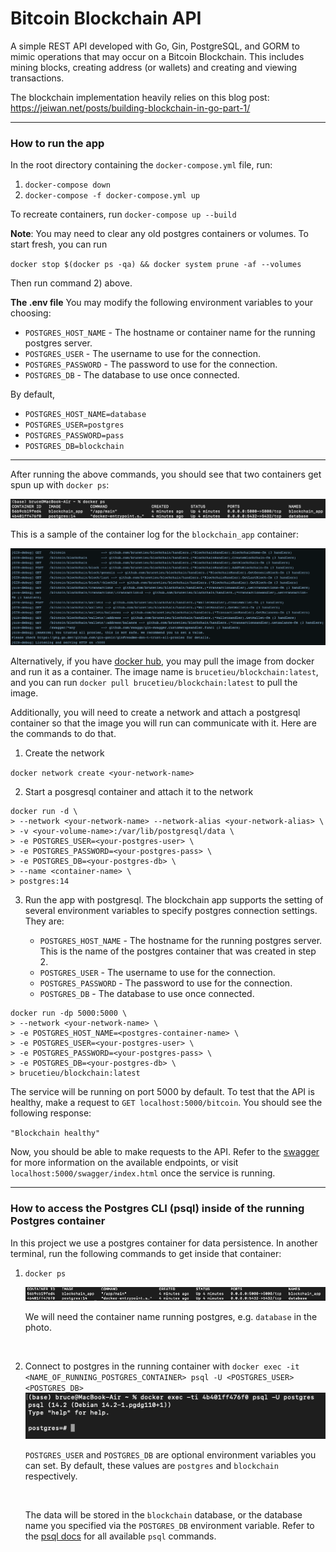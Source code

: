 # Bitcoin Blockchain API

A simple REST API developed with Go, Gin, PostgreSQL, and GORM to mimic operations that may occur on a Bitcoin Blockchain. This includes mining blocks, creating address (or wallets) and creating and viewing transactions. 

The blockchain implementation heavily relies on this blog post: https://jeiwan.net/posts/building-blockchain-in-go-part-1/

---

### How to run the app
In the root directory containing the `docker-compose.yml` file, run:

1. `docker-compose down`
2. `docker-compose -f docker-compose.yml up`

To recreate containers, run `docker-compose up --build`

**Note**: You may need to clear any old postgres containers or volumes. To start fresh, you can run

`docker stop $(docker ps -qa) && docker system prune -af --volumes`

Then run command 2) above.

**The .env file**
You may modify the following environment variables to your choosing:

 - `POSTGRES_HOST_NAME` - The hostname or container name for the running postgres server. 
 - `POSTGRES_USER` - The username to use for the connection.
 - `POSTGRES_PASSWORD` - The password to use for the connection.
 - `POSTGRES_DB` - The database to use once connected.

By default,

 - `POSTGRES_HOST_NAME=database` 
 - `POSTGRES_USER=postgres` 
 - `POSTGRES_PASSWORD=pass` 
 - `POSTGRES_DB=blockchain`


---

After running the above commands, you should see that two containers get spun up with `docker ps`:

![image info](./diagrams/containers.png) 

This is a sample of the container log for the `blockchain_app` container:

![image info](./diagrams/container_output.png) 


Alternatively, if you have [docker hub](https://hub.docker.com/), you may pull the image from docker and run it as a container. The image name is `brucetieu/blockchain:latest`, and you can run `docker pull brucetieu/blockchain:latest` to pull the image.

Additionally, you will need to create a network and attach a postgresql container so that the image you will run can communicate with it. Here are the commands to do that.

1. Create the network

`docker network create <your-network-name>`

2. Start a posgresql container and attach it to the network

```
docker run -d \
> --network <your-network-name> --network-alias <your-network-alias> \
> -v <your-volume-name>:/var/lib/postgresql/data \
> -e POSTGRES_USER=<your-postgres-user> \
> -e POSTGRES_PASSWORD=<your-postgres-pass> \
> -e POSTGRES_DB=<your-postgres-db> \
> --name <container-name> \ 
> postgres:14
```


3. Run the app with postgresql. The blockchain app supports the setting of several environment variables to specify postgres connection settings. They are:

    - `POSTGRES_HOST_NAME` - The hostname for the running postgres server. This is the name of the postgres container that was created in step 2.
    - `POSTGRES_USER` - The username to use for the connection.
    - `POSTGRES_PASSWORD` - The password to use for the connection.
    - `POSTGRES_DB` - The database to use once connected.


```
docker run -dp 5000:5000 \
> --network <your-network-name> \
> -e POSTGRES_HOST_NAME=<postgres-container-name> \
> -e POSTGRES_USER=<your-postgres-user> \
> -e POSTGRES_PASSWORD=<your-postgres-pass> \
> -e POSTGRES_DB=<your-postgres-db> \
> brucetieu/blockchain:latest
```

The service will be running on port 5000 by default. To test that the API is healthy, make a request to `GET localhost:5000/bitcoin`. You should see the following response:

`"Blockchain healthy"`

Now, you should be able to make requests to the API. Refer to the [swagger](docs/swagger.yaml) for more information on the available endpoints, or visit `localhost:5000/swagger/index.html` once the service is running.

---

### How to access the Postgres CLI (psql) inside of the running Postgres container
In this project we use a postgres container for data persistence. In another terminal, run the following commands to get inside that container:

1. ```docker ps```
   
    ![image info](./diagrams/docker_ps.png) 

    We will need the container name running postgres, e.g. `database` in the photo.

<br>

2. Connect to postgres in the running container with ```docker exec -it <NAME_OF_RUNNING_POSTGRES_CONTAINER> psql -U <POSTGRES_USER> <POSTGRES_DB>```
    ![image info](./diagrams/psql.png) 

    `POSTGRES_USER` and `POSTGRES_DB` are optional environment variables you can set. By default, these values are `postgres` and `blockchain` respectively. 

    <br>

    The data will be stored in the `blockchain` database, or the database name you specified via the `POSTGRES_DB` environment variable. Refer to the [psql docs](https://www.postgresql.org/docs/current/app-psql.html) for all available `psql` commands.


